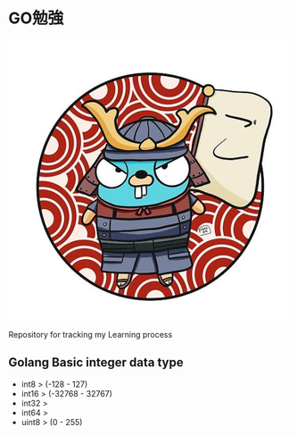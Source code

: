 # GO勉強

![Gopher](./gopher.jpg)

Repository for tracking my Learning process

## Golang Basic integer data type

- int8  > (-128 - 127)
- int16 > (-32768 - 32767)
- int32 >
- int64 >
- uint8 > (0 - 255)
